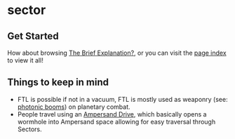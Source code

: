 # sector

## Get Started

How about browsing [The Brief Explanation?](brief.md), or you can visit the [page index](page_index.md) to view it all!

## Things to keep in mind

- FTL is possible if not in a vacuum, FTL is mostly used as weaponry (see: [photonic booms](technology/photon_booms.md)) on planetary combat.
- People travel using an [Ampersand Drive](technology/ampersand_drives.md), which basically opens a wormhole into Ampersand space allowing for easy traversal through Sectors.
